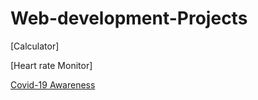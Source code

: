 # Web-development-Projects

[Calculator]

[Heart rate Monitor]

[Covid-19 Awareness](https://github.com/prashantjagtap2909/Covid-19-awareness/blob/main/README.md)

